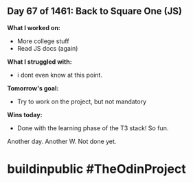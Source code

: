 ## Day 67 of 1461: Back to Square One (JS)

**What I worked on:**

- More college stuff
- Read JS docs (again)

**What I struggled with:**

- i dont even know at this point.

**Tomorrow's goal:**

- Try to work on the project, but not mandatory

**Wins today:**

- Done with the learning phase of the T3 stack! So fun.

Another day. Another W. Not done yet.

# buildinpublic #TheOdinProject
